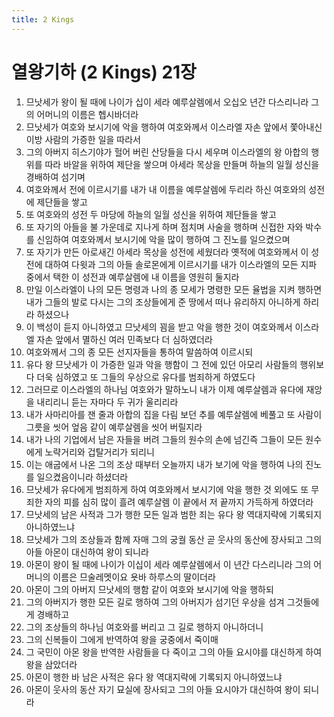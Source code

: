 ```yaml
---
title: 2 Kings
---
```


# 열왕기하 (2 Kings) 21장
1. 므낫세가 왕이 될 때에 나이가 십이 세라 예루살렘에서 오십오 년간 다스리니라 그의 어머니의 이름은 헵시바더라
1. 므낫세가 여호와 보시기에 악을 행하여 여호와께서 이스라엘 자손 앞에서 쫓아내신 이방 사람의 가증한 일을 따라서
1. 그의 아버지 히스기야가 헐어 버린 산당들을 다시 세우며 이스라엘의 왕 아합의 행위를 따라 바알을 위하여 제단을 쌓으며 아세라 목상을 만들며 하늘의 일월 성신을 경배하여 섬기며
1. 여호와께서 전에 이르시기를 내가 내 이름을 예루살렘에 두리라 하신 여호와의 성전에 제단들을 쌓고
1. 또 여호와의 성전 두 마당에 하늘의 일월 성신을 위하여 제단들을 쌓고
1. 또 자기의 아들을 불 가운데로 지나게 하며 점치며 사술을 행하며 신접한 자와 박수를 신임하여 여호와께서 보시기에 악을 많이 행하여 그 진노를 일으켰으며
1. 또 자기가 만든 아로새긴 아세라 목상을 성전에 세웠더라 옛적에 여호와께서 이 성전에 대하여 다윗과 그의 아들 솔로몬에게 이르시기를 내가 이스라엘의 모든 지파 중에서 택한 이 성전과 예루살렘에 내 이름을 영원히 둘지라
1. 만일 이스라엘이 나의 모든 명령과 나의 종 모세가 명령한 모든 율법을 지켜 행하면 내가 그들의 발로 다시는 그의 조상들에게 준 땅에서 떠나 유리하지 아니하게 하리라 하셨으나
1. 이 백성이 듣지 아니하였고 므낫세의 꾐을 받고 악을 행한 것이 여호와께서 이스라엘 자손 앞에서 멸하신 여러 민족보다 더 심하였더라
1. 여호와께서 그의 종 모든 선지자들을 통하여 말씀하여 이르시되
1. 유다 왕 므낫세가 이 가증한 일과 악을 행함이 그 전에 있던 아모리 사람들의 행위보다 더욱 심하였고 또 그들의 우상으로 유다를 범죄하게 하였도다
1. 그러므로 이스라엘의 하나님 여호와가 말하노니 내가 이제 예루살렘과 유다에 재앙을 내리리니 듣는 자마다 두 귀가 울리리라
1. 내가 사마리아를 잰 줄과 아합의 집을 다림 보던 추를 예루살렘에 베풀고 또 사람이 그릇을 씻어 엎음 같이 예루살렘을 씻어 버릴지라
1. 내가 나의 기업에서 남은 자들을 버려 그들의 원수의 손에 넘긴즉 그들이 모든 원수에게 노략거리와 겁탈거리가 되리니
1. 이는 애굽에서 나온 그의 조상 때부터 오늘까지 내가 보기에 악을 행하여 나의 진노를 일으켰음이니라 하셨더라
1. 므낫세가 유다에게 범죄하게 하여 여호와께서 보시기에 악을 행한 것 외에도 또 무죄한 자의 피를 심히 많이 흘려 예루살렘 이 끝에서 저 끝까지 가득하게 하였더라
1. 므낫세의 남은 사적과 그가 행한 모든 일과 범한 죄는 유다 왕 역대지략에 기록되지 아니하였느냐
1. 므낫세가 그의 조상들과 함께 자매 그의 궁궐 동산 곧 웃사의 동산에 장사되고 그의 아들 아몬이 대신하여 왕이 되니라
1. 아몬이 왕이 될 때에 나이가 이십이 세라 예루살렘에서 이 년간 다스리니라 그의 어머니의 이름은 므술레멧이요 욧바 하루스의 딸이더라
1. 아몬이 그의 아버지 므낫세의 행함 같이 여호와 보시기에 악을 행하되
1. 그의 아버지가 행한 모든 길로 행하여 그의 아버지가 섬기던 우상을 섬겨 그것들에게 경배하고
1. 그의 조상들의 하나님 여호와를 버리고 그 길로 행하지 아니하더니
1. 그의 신복들이 그에게 반역하여 왕을 궁중에서 죽이매
1. 그 국민이 아몬 왕을 반역한 사람들을 다 죽이고 그의 아들 요시야를 대신하게 하여 왕을 삼았더라
1. 아몬이 행한 바 남은 사적은 유다 왕 역대지략에 기록되지 아니하였느냐
1. 아몬이 웃사의 동산 자기 묘실에 장사되고 그의 아들 요시야가 대신하여 왕이 되니라